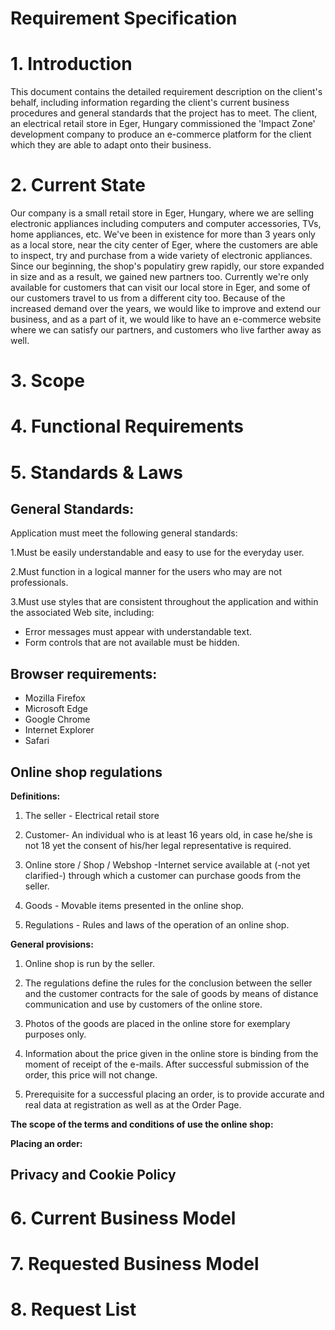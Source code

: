 # Requirement Specification

# 1. Introduction
This document contains the detailed requirement description on the client's behalf, including information regarding the client's current business procedures and general standards that the project has to meet. The client, an electrical retail store in Eger, Hungary commissioned the 'Impact Zone' development company to produce an e-commerce platform for the client which they are able to adapt onto their business.

# 2. Current State
Our company is a small retail store in Eger, Hungary, where we are selling electronic appliances including computers and computer accessories, TVs, home appliances, etc. We've been in existence for more than 3 years only as a local store, near the city center of Eger, where the customers are able to inspect, try and purchase from a wide variety of electronic appliances.  Since our beginning, the shop's populatiry grew rapidly, our store expanded in size and as a result, we gained new partners too. Currently we're only available for customers that can visit our local store in Eger, and some of our customers travel to us from a different city too. Because of the increased demand over the years, we would like to improve and extend our business, and as a part of it, we would like to have an e-commerce website where we can satisfy our partners, and customers who live farther away as well. 

# 3. Scope



# 4. Functional Requirements

# 5. Standards & Laws
## General Standards:
Application must meet the following general standards:

1.Must be easily understandable and easy to use for the everyday user.

2.Must function in a logical manner for the users who may are not professionals.

3.Must use styles that are consistent throughout the application and within the associated Web site, including:

- Error messages must appear with understandable text.
- Form controls that are not available must be hidden.





## Browser requirements:
-   Mozilla Firefox
-   Microsoft Edge
-   Google Chrome
-   Internet Explorer
-   Safari

## Online shop regulations

**Definitions:**

1. The seller - Electrical retail store

2. Customer- An individual who is at least 16 years old, in case he/she is not 18 yet the consent of his/her legal representative is required.

3. Online store / Shop / Webshop -Internet service available at (-not yet clarified-) through which a customer can purchase goods from the seller.

4. Goods - Movable items presented in the online shop.

5. Regulations - Rules and laws of the operation of an online shop.


**General provisions:**

1. Online shop is run by the seller.

2. The regulations define the rules for the conclusion between the seller and the customer contracts for the sale of goods by means of distance communication and use by customers of the online store.

3. Photos of the goods are placed in the online store for exemplary purposes only.

4. Information about the price given in the online store is binding from the moment of receipt of the e-mails. After successful submission of the order, this price will not change.

5. Prerequisite for a successful placing an order, is to provide accurate and real data at registration as well as at the Order Page.

**The scope of the terms and conditions of use the online shop:**


**Placing an order:**


## Privacy and Cookie Policy


# 6. Current Business Model


# 7. Requested Business Model


# 8. Request List

